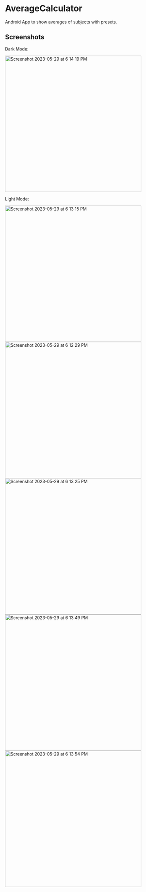 # AverageCalculator
Android App to show averages of subjects with presets.

## Screenshots

Dark Mode:

<img width="449" alt="Screenshot 2023-05-29 at 6 14 19 PM" src="https://github.com/melmatx/AverageCalculator/assets/87235413/34365024-3517-4a3c-966e-8e186d2b6ed7">

Light Mode:

<img width="449" alt="Screenshot 2023-05-29 at 6 13 15 PM" src="https://github.com/melmatx/AverageCalculator/assets/87235413/8624c3c1-e5a4-4cbc-86f7-4699ed04ba57">

<img width="449" alt="Screenshot 2023-05-29 at 6 12 29 PM" src="https://github.com/melmatx/AverageCalculator/assets/87235413/3fb8eaa1-4c1e-408d-a1b5-5da45bd705c3">

<img width="449" alt="Screenshot 2023-05-29 at 6 13 25 PM" src="https://github.com/melmatx/AverageCalculator/assets/87235413/3b58dadf-f9f5-43df-97a2-203a5a56cc30">

<img width="449" alt="Screenshot 2023-05-29 at 6 13 49 PM" src="https://github.com/melmatx/AverageCalculator/assets/87235413/df622e8f-6c1b-4e72-bb35-162bb0d9a3b7">

<img width="449" alt="Screenshot 2023-05-29 at 6 13 54 PM" src="https://github.com/melmatx/AverageCalculator/assets/87235413/b5f1009d-747b-459b-bfd5-5cd9def29067">

